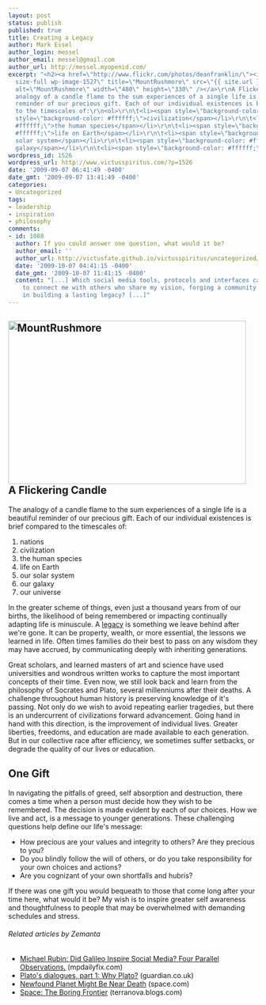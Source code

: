 ```yaml
---
layout: post
status: publish
published: true
title: Creating a Legacy
author: Mark Essel
author_login: messel
author_email: messel@gmail.com
author_url: http://messel.myopenid.com/
excerpt: "<h2><a href=\"http://www.flickr.com/photos/deanfranklin/\"><img class=\"aligncenter
  size-full wp-image-1527\" title=\"MountRushmore\" src=\"{{ site.url }}/assets/2009/09/MountRushmore.jpg\"
  alt=\"MountRushmore\" width=\"480\" height=\"330\" /></a>\r\nA Flickering Candle</h2>\r\nThe
  analogy of a candle flame to the sum experiences of a single life is a beautiful
  reminder of our precious gift. Each of our individual existences is brief compared
  to the timescales of:\r\n<ol>\r\n\t<li><span style=\"background-color: #ffffff;\">nations</span></li>\r\n\t<li><span
  style=\"background-color: #ffffff;\">civilization</span></li>\r\n\t<li><span style=\"background-color:
  #ffffff;\">the human species</span></li>\r\n\t<li><span style=\"background-color:
  #ffffff;\">life on Earth</span></li>\r\n\t<li><span style=\"background-color: #ffffff;\">our
  solar system</span></li>\r\n\t<li><span style=\"background-color: #ffffff;\">our
  galaxy</span></li>\r\n\t<li><span style=\"background-color: #ffffff;\">our universe"
wordpress_id: 1526
wordpress_url: http://www.victusspiritus.com/?p=1526
date: '2009-09-07 06:41:49 -0400'
date_gmt: '2009-09-07 13:41:49 -0400'
categories:
- Uncategorized
tags:
- leadership
- inspiration
- philosophy
comments:
- id: 1088
  author: If you could answer one question, what would it be?
  author_email: ''
  author_url: http://victusfate.github.io/victusspiritus/uncategorized/2009/10/07/if-you-could-answer-one-question-what-would-it-be/
  date: '2009-10-07 04:41:15 -0400'
  date_gmt: '2009-10-07 11:41:15 -0400'
  content: "[...] Which social media tools, protocols and interfaces can best be leveraged
    to connect me with others who share my vision, forging a community that will aid
    in building a lasting legacy? [...]"
---
```

<h2><a href="http://www.flickr.com/photos/deanfranklin/"><img class="aligncenter size-full wp-image-1527" title="MountRushmore" src="{{ site.url }}/assets/2009/09/MountRushmore.jpg" alt="MountRushmore" width="480" height="330" /></a><br />
A Flickering Candle</h2>
<p>The analogy of a candle flame to the sum experiences of a single life is a beautiful reminder of our precious gift. Each of our individual existences is brief compared to the timescales of:</p>
<ol>
<li><span style="background-color: #ffffff;">nations</span></li>
<li><span style="background-color: #ffffff;">civilization</span></li>
<li><span style="background-color: #ffffff;">the human species</span></li>
<li><span style="background-color: #ffffff;">life on Earth</span></li>
<li><span style="background-color: #ffffff;">our solar system</span></li>
<li><span style="background-color: #ffffff;">our galaxy</span></li>
<li><span style="background-color: #ffffff;">our universe<a id="more"></a><a id="more-1526"></a><br />
</span></li>
</ol>
<p>In the greater scheme of things, even just a thousand years from of our births, the likelihood of being remembered or impacting continually adapting life is minuscule. A <a href="http://dictionary.reference.com/browse/legacy">legacy</a> is something we leave behind after we're gone. It can be property, wealth, or more essential, the lessons we learned in life. Often times families do their best to pass on any wisdom they may have accrued, by communicating deeply with inheriting generations.</p>
<p>Great scholars, and learned masters of art and science have used universities and wondrous written works to capture the most important concepts of their time. Even now, we still look back and learn from the philosophy of Socrates and Plato, several millenniums after their deaths. A challenge throughout human history is preserving knowledge of it's passing. Not only do we wish to avoid repeating earlier tragedies, but there is an undercurrent of civilizations forward advancement. Going hand in hand with this direction, is the improvement of individual lives. Greater liberties, freedoms, and education are made available to each generation. But in our collective race after efficiency, we sometimes suffer setbacks, or degrade the quality of our lives or education.</p>
<h2>One Gift</h2>
<p>In navigating the pitfalls of greed, self absorption and destruction, there comes a time when a person must decide how they wish to be remembered. The decision is made evident by each of our choices. How we live and act, is a message to younger generations. These challenging questions help define our life's message:</p>
<ul>
<li><span style="background-color: #ffffff;">How precious are your values and integrity to others? Are they precious to you?</span></li>
<li><span style="background-color: #ffffff;">Do you blindly follow the will of others, or do you take responsibility for your own choices and actions? </span></li>
<li><span style="background-color: #ffffff;">Are you cognizant of your own shortfalls and hubris?</span></li>
</ul>
<p>If there was one gift you would bequeath to those that come long after your time here, what would it be? My wish is to inspire greater self awareness and thoughtfulness to people that may be overwhelmed with demanding schedules and stress.</p>
<h6 class="zemanta-related-title" style="font-size: 1em;">Related articles by Zemanta</h6>
<ul class="zemanta-article-ul">
<li class="zemanta-article-ul-li"><a href="http://www.mpdailyfix.com/2009/09/did_galileo_inspire_social_med.html">Michael Rubin: Did Galileo Inspire Social Media? Four Parallel Observations.</a> (mpdailyfix.com)</li>
<li class="zemanta-article-ul-li"><a href="http://r.zemanta.com/?u=http%3A//www.guardian.co.uk/commentisfree/belief/2009/aug/03/plato-dialogues-philosophy&amp;a=6662150&amp;rid=b79ef025-5044-4d88-a6af-8d027be8654f&amp;e=0ed411ce93eb09a0642f09630690669c">Plato's dialogues, part 1: Why Plato?</a> (guardian.co.uk)</li>
<li class="zemanta-article-ul-li"><a href="http://www.space.com/scienceastronomy/090826-strange-planet.html">Newfound Planet Might Be Near Death</a> (space.com)</li>
<li class="zemanta-article-ul-li"><a href="http://terranova.blogs.com/terra_nova/2009/08/space-the-boring-frontier.html">Space: The Boring Frontier</a> (terranova.blogs.com)</li>
</ul>

